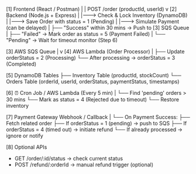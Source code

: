[1] Frontend (React / Postman)
         |
         | POST /order (productId, userId)
         v
[2] Backend (Node.js + Express)
         |
         |---> Check & Lock Inventory (DynamoDB)
         |
         |---> Save Order with status = 1 (Pending)
         |
         |---> Simulate Payment (can be delayed)
                    |
                    ├── "Success" within 30 mins → Push to [3] SQS Queue
                    |
                    ├── "Failed" → Mark order as status = 5 (Payment Failed)
                    |
                    └── "Pending" → Wait for timeout monitor (Step 6)

[3] AWS SQS Queue
         |
         v
[4] AWS Lambda (Order Processor)
         |
         ├── Update orderStatus = 2 (Processing)
         └── After processing → orderStatus = 3 (Completed)

[5] DynamoDB Tables
   ├── Inventory Table (productId, stockCount)
   └── Orders Table (orderId, userId, orderStatus, paymentStatus, timestamps)

[6] ⏰ Cron Job / AWS Lambda (Every 5 min)
         |
         └── Find 'pending' orders > 30 mins
                 └── Mark as status = 4 (Rejected due to timeout)
                 └── Restore inventory

[7] Payment Gateway Webhook / Callback
         |
         └── On Payment Success:
              ├── Fetch related order
              ├── If orderStatus = 1 (pending) → push to SQS
              ├── If orderStatus = 4 (timed out) → initiate refund
              └── If already processed → ignore or notify

[8] Optional APIs
   - GET /order/:id/status → check current status
   - POST /refund/:orderId → manual refund trigger (optional)
